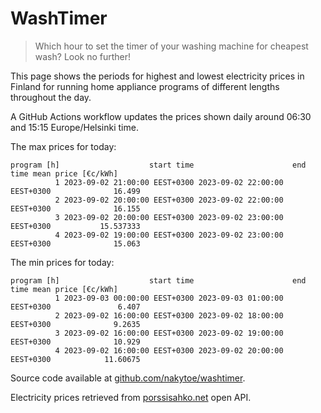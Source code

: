 
# WashTimer

> Which hour to set the timer of your washing machine for cheapest wash? Look no further!

This page shows the periods for highest and lowest electricity prices in Finland 
for running home appliance programs of different lengths throughout the day. 

A GitHub Actions workflow updates the prices shown daily around 06:30 and 15:15 Europe/Helsinki time.

The max prices for today:

	program [h]                    start time                      end time mean price [€c/kWh]
	          1 2023-09-02 21:00:00 EEST+0300 2023-09-02 22:00:00 EEST+0300              16.499
	          2 2023-09-02 20:00:00 EEST+0300 2023-09-02 22:00:00 EEST+0300              16.155
	          3 2023-09-02 20:00:00 EEST+0300 2023-09-02 23:00:00 EEST+0300           15.537333
	          4 2023-09-02 19:00:00 EEST+0300 2023-09-02 23:00:00 EEST+0300              15.063

The min prices for today:

	program [h]                    start time                      end time mean price [€c/kWh]
	          1 2023-09-03 00:00:00 EEST+0300 2023-09-03 01:00:00 EEST+0300               6.407
	          2 2023-09-02 16:00:00 EEST+0300 2023-09-02 18:00:00 EEST+0300              9.2635
	          3 2023-09-02 16:00:00 EEST+0300 2023-09-02 19:00:00 EEST+0300              10.929
	          4 2023-09-02 16:00:00 EEST+0300 2023-09-02 20:00:00 EEST+0300            11.60675


Source code available at [github.com/nakytoe/washtimer](https://github.com/nakytoe/washtimer).

Electricity prices retrieved from [porssisahko.net](https://porssisahko.net/api) open API.
